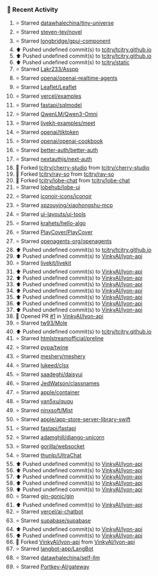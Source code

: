 ### 🚀 Recent Activity

<!--RECENT_ACTIVITY:start-->
1. ⭐ Starred [datawhalechina/tiny-universe](https://github.com/datawhalechina/tiny-universe)<br>
2. ⭐ Starred [steven-tey/novel](https://github.com/steven-tey/novel)<br>
3. ⭐ Starred [longbridge/gpui-component](https://github.com/longbridge/gpui-component)<br>
4. ⬆️ Pushed undefined commit(s) to [tcitry/tcitry.github.io](https://github.com/tcitry/tcitry.github.io)<br>
5. ⬆️ Pushed undefined commit(s) to [tcitry/tcitry.github.io](https://github.com/tcitry/tcitry.github.io)<br>
6. ⬆️ Pushed undefined commit(s) to [tcitry/static](https://github.com/tcitry/static)<br>
7. ⭐ Starred [Lakr233/Asspp](https://github.com/Lakr233/Asspp)<br>
8. ⭐ Starred [openai/openai-realtime-agents](https://github.com/openai/openai-realtime-agents)<br>
9. ⭐ Starred [Leaflet/Leaflet](https://github.com/Leaflet/Leaflet)<br>
10. ⭐ Starred [vercel/examples](https://github.com/vercel/examples)<br>
11. ⭐ Starred [fastapi/sqlmodel](https://github.com/fastapi/sqlmodel)<br>
12. ⭐ Starred [QwenLM/Qwen3-Omni](https://github.com/QwenLM/Qwen3-Omni)<br>
13. ⭐ Starred [livekit-examples/meet](https://github.com/livekit-examples/meet)<br>
14. ⭐ Starred [openai/tiktoken](https://github.com/openai/tiktoken)<br>
15. ⭐ Starred [openai/openai-cookbook](https://github.com/openai/openai-cookbook)<br>
16. ⭐ Starred [better-auth/better-auth](https://github.com/better-auth/better-auth)<br>
17. ⭐ Starred [nextauthjs/next-auth](https://github.com/nextauthjs/next-auth)<br>
18. 🔱 Forked [tcitry/cherry-studio](https://github.com/tcitry/cherry-studio) from [tcitry/cherry-studio](https://github.com/tcitry/cherry-studio)<br>
19. 🔱 Forked [tcitry/ray-so](https://github.com/tcitry/ray-so) from [tcitry/ray-so](https://github.com/tcitry/ray-so)<br>
20. 🔱 Forked [tcitry/lobe-chat](https://github.com/tcitry/lobe-chat) from [tcitry/lobe-chat](https://github.com/tcitry/lobe-chat)<br>
21. ⭐ Starred [lobehub/lobe-ui](https://github.com/lobehub/lobe-ui)<br>
22. ⭐ Starred [iconoir-icons/iconoir](https://github.com/iconoir-icons/iconoir)<br>
23. ⭐ Starred [xpzouying/xiaohongshu-mcp](https://github.com/xpzouying/xiaohongshu-mcp)<br>
24. ⭐ Starred [ui-layouts/ui-tools](https://github.com/ui-layouts/ui-tools)<br>
25. ⭐ Starred [krahets/hello-algo](https://github.com/krahets/hello-algo)<br>
26. ⭐ Starred [PlayCover/PlayCover](https://github.com/PlayCover/PlayCover)<br>
27. ⭐ Starred [openagents-org/openagents](https://github.com/openagents-org/openagents)<br>
28. ⬆️ Pushed undefined commit(s) to [tcitry/tcitry.github.io](https://github.com/tcitry/tcitry.github.io)<br>
29. ⬆️ Pushed undefined commit(s) to [VinkyAI/lyon-api](https://github.com/VinkyAI/lyon-api)<br>
30. ⭐ Starred [livekit/livekit](https://github.com/livekit/livekit)<br>
31. ⬆️ Pushed undefined commit(s) to [VinkyAI/lyon-api](https://github.com/VinkyAI/lyon-api)<br>
32. ⬆️ Pushed undefined commit(s) to [VinkyAI/lyon-api](https://github.com/VinkyAI/lyon-api)<br>
33. ⬆️ Pushed undefined commit(s) to [VinkyAI/lyon-api](https://github.com/VinkyAI/lyon-api)<br>
34. ⬆️ Pushed undefined commit(s) to [VinkyAI/lyon-api](https://github.com/VinkyAI/lyon-api)<br>
35. ⬆️ Pushed undefined commit(s) to [VinkyAI/lyon-api](https://github.com/VinkyAI/lyon-api)<br>
36. ⬆️ Pushed undefined commit(s) to [VinkyAI/lyon-api](https://github.com/VinkyAI/lyon-api)<br>
37. ⬆️ Pushed undefined commit(s) to [VinkyAI/lyon-api](https://github.com/VinkyAI/lyon-api)<br>
38. 💪 Opened PR [#1](undefined) in [VinkyAI/lyon-api](https://github.com/VinkyAI/lyon-api)<br>
39. ⭐ Starred [tw93/Mole](https://github.com/tw93/Mole)<br>
40. ⬆️ Pushed undefined commit(s) to [tcitry/tcitry.github.io](https://github.com/tcitry/tcitry.github.io)<br>
41. ⭐ Starred [htmlstreamofficial/preline](https://github.com/htmlstreamofficial/preline)<br>
42. ⭐ Starred [pypa/twine](https://github.com/pypa/twine)<br>
43. ⭐ Starred [meshery/meshery](https://github.com/meshery/meshery)<br>
44. ⭐ Starred [lukeed/clsx](https://github.com/lukeed/clsx)<br>
45. ⭐ Starred [saadeghi/daisyui](https://github.com/saadeghi/daisyui)<br>
46. ⭐ Starred [JedWatson/classnames](https://github.com/JedWatson/classnames)<br>
47. ⭐ Starred [apple/container](https://github.com/apple/container)<br>
48. ⭐ Starred [yan5xu/ququ](https://github.com/yan5xu/ququ)<br>
49. ⭐ Starred [ninxsoft/Mist](https://github.com/ninxsoft/Mist)<br>
50. ⭐ Starred [apple/app-store-server-library-swift](https://github.com/apple/app-store-server-library-swift)<br>
51. ⭐ Starred [fastapi/fastapi](https://github.com/fastapi/fastapi)<br>
52. ⭐ Starred [adamghill/django-unicorn](https://github.com/adamghill/django-unicorn)<br>
53. ⭐ Starred [gorilla/websocket](https://github.com/gorilla/websocket)<br>
54. ⭐ Starred [thunlp/UltraChat](https://github.com/thunlp/UltraChat)<br>
55. ⬆️ Pushed undefined commit(s) to [VinkyAI/lyon-api](https://github.com/VinkyAI/lyon-api)<br>
56. ⬆️ Pushed undefined commit(s) to [VinkyAI/lyon-api](https://github.com/VinkyAI/lyon-api)<br>
57. ⬆️ Pushed undefined commit(s) to [VinkyAI/lyon-api](https://github.com/VinkyAI/lyon-api)<br>
58. ⬆️ Pushed undefined commit(s) to [VinkyAI/lyon-api](https://github.com/VinkyAI/lyon-api)<br>
59. ⬆️ Pushed undefined commit(s) to [VinkyAI/lyon-api](https://github.com/VinkyAI/lyon-api)<br>
60. ⭐ Starred [gin-gonic/gin](https://github.com/gin-gonic/gin)<br>
61. ⬆️ Pushed undefined commit(s) to [VinkyAI/lyon-api](https://github.com/VinkyAI/lyon-api)<br>
62. ⭐ Starred [vercel/ai-chatbot](https://github.com/vercel/ai-chatbot)<br>
63. ⭐ Starred [supabase/supabase](https://github.com/supabase/supabase)<br>
64. ⬆️ Pushed undefined commit(s) to [VinkyAI/lyon-api](https://github.com/VinkyAI/lyon-api)<br>
65. ⬆️ Pushed undefined commit(s) to [VinkyAI/lyon-api](https://github.com/VinkyAI/lyon-api)<br>
66. 🔱 Forked [VinkyAI/lyon-api](https://github.com/VinkyAI/lyon-api) from [VinkyAI/lyon-api](https://github.com/VinkyAI/lyon-api)<br>
67. ⭐ Starred [langbot-app/LangBot](https://github.com/langbot-app/LangBot)<br>
68. ⭐ Starred [datawhalechina/self-llm](https://github.com/datawhalechina/self-llm)<br>
69. ⭐ Starred [Portkey-AI/gateway](https://github.com/Portkey-AI/gateway)<br>
<!--RECENT_ACTIVITY:end-->
